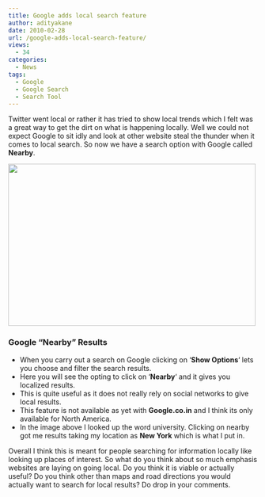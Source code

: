 ```yaml
---
title: Google adds local search feature
author: adityakane
date: 2010-02-28
url: /google-adds-local-search-feature/
views:
  - 34
categories:
  - News
tags:
  - Google
  - Google Search
  - Search Tool
---
```

Twitter went local or rather it has tried to show local trends which I felt was a great way to get the dirt on what is happening locally. Well we could not expect Google to sit idly and look at other website steal the thunder when it comes to local search. So now we have a search option with Google called **Nearby**.

<a rel="attachment wp-att-20932" href="http://devilsworkshop.org/google-adds-local-search-feature/google_neaby_results/"><img class="alignnone size-full wp-image-20932" title="google_neaby_results" src="http://cdn.devilsworkshop.org/files/2010/02/google_neaby_results.png" alt="" width="500" height="327" /></a>

### Google &#8220;Nearby&#8221; Results

  * When you carry out a search on Google clicking on &#8216;**Show Options**&#8216; lets you choose and filter the search results.
  * Here you will see the opting to click on &#8216;**Nearby**&#8216; and it gives you localized results.
  * This is quite useful as it does not really rely on social networks to give local results.
  * This feature is not available as yet with **Google.co.in** and I think its only available for North America.
  * In the image above I looked up the word university. Clicking on nearby got me results taking my location as **New York** which is what I put in.

Overall I think this is meant for people searching for information locally like looking up places of interest. So what do you think about so much emphasis websites are laying on going local. Do you think it is viable or actually useful? Do you think other than maps and road directions you would actually want to search for local results? Do drop in your comments.
